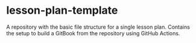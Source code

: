 # lesson-plan-template
A repository with the basic file structure for a single lesson plan. Contains the setup to build a GitBook from the repository using GitHub Actions.
